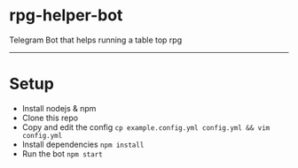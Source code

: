 # rpg-helper-bot
Telegram Bot that helps running a table top rpg

<hr>

# Setup
- Install nodejs & npm
- Clone this repo
- Copy and edit the config `cp example.config.yml config.yml && vim config.yml`
- Install dependencies `npm install`
- Run the bot `npm start`
